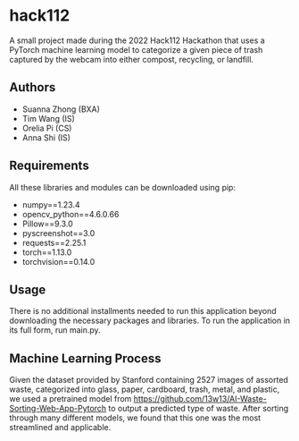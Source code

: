 # hack112
A small project made during the 2022 Hack112 Hackathon that uses a
PyTorch machine learning model to categorize a given piece of trash captured
by the webcam into either compost, recycling, or landfill.

## Authors
- Suanna Zhong (BXA)
- Tim Wang (IS)
- Orelia Pi (CS)
- Anna Shi (IS)

## Requirements
All these libraries and modules can be downloaded using pip:
- numpy==1.23.4
- opencv_python==4.6.0.66
- Pillow==9.3.0
- pyscreenshot==3.0
- requests==2.25.1
- torch==1.13.0
- torchvision==0.14.0

## Usage
There is no additional installments needed to run this application beyond
downloading the necessary packages and libraries. To run the application in
its full form, run main.py.

## Machine Learning Process
Given the dataset provided by Stanford containing 2527 images of assorted
waste, categorized into glass, paper, cardboard, trash, metal, and plastic, we
used a pretrained model from https://github.com/13w13/AI-Waste-Sorting-Web-App-Pytorch to output a predicted type of waste. After sorting through many
different models, we found that this one was the most streamlined and
applicable.
